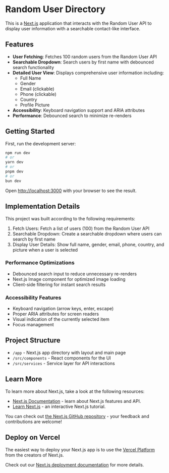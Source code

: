 # Random User Directory

This is a [Next.js](https://nextjs.org) application that interacts with the Random User API to display user information with a searchable contact-like interface.

## Features

- **User Fetching**: Fetches 100 random users from the Random User API
- **Searchable Dropdown**: Search users by first name with debounced search functionality
- **Detailed User View**: Displays comprehensive user information including:
  - Full Name
  - Gender
  - Email (clickable)
  - Phone (clickable)
  - Country
  - Profile Picture
- **Accessibility**: Keyboard navigation support and ARIA attributes
- **Performance**: Debounced search to minimize re-renders

## Getting Started

First, run the development server:

```bash
npm run dev
# or
yarn dev
# or
pnpm dev
# or
bun dev
```

Open [http://localhost:3000](http://localhost:3000) with your browser to see the result.

## Implementation Details

This project was built according to the following requirements:

1. Fetch Users: Fetch a list of users (100) from the Random User API
2. Searchable Dropdown: Create a searchable dropdown where users can search by first name
3. Display User Details: Show full name, gender, email, phone, country, and picture when a user is selected

### Performance Optimizations

- Debounced search input to reduce unnecessary re-renders
- Next.js Image component for optimized image loading
- Client-side filtering for instant search results

### Accessibility Features

- Keyboard navigation (arrow keys, enter, escape)
- Proper ARIA attributes for screen readers
- Visual indication of the currently selected item
- Focus management

## Project Structure

- `/app` - Next.js app directory with layout and main page
- `/src/components` - React components for the UI
- `/src/services` - Service layer for API interactions

## Learn More

To learn more about Next.js, take a look at the following resources:

- [Next.js Documentation](https://nextjs.org/docs) - learn about Next.js features and API.
- [Learn Next.js](https://nextjs.org/learn) - an interactive Next.js tutorial.

You can check out [the Next.js GitHub repository](https://github.com/vercel/next.js) - your feedback and contributions are welcome!

## Deploy on Vercel

The easiest way to deploy your Next.js app is to use the [Vercel Platform](https://vercel.com/new?utm_medium=default-template&filter=next.js&utm_source=create-next-app&utm_campaign=create-next-app-readme) from the creators of Next.js.

Check out our [Next.js deployment documentation](https://nextjs.org/docs/app/building-your-application/deploying) for more details.
